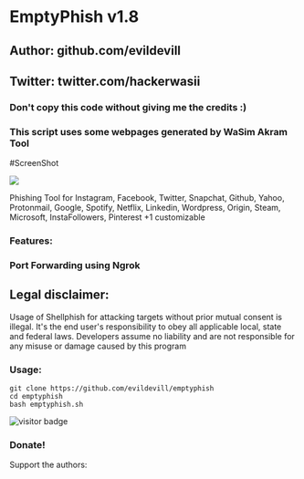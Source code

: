 # EmptyPhish v1.8
## Author: github.com/evildevill
## Twitter: twitter.com/hackerwasii
### Don't copy this code without giving me the credits :) 
### This script uses some webpages generated by WaSim Akram Tool

#ScreenShot
<p>
<img src="https://github.com/evildevill/emptyphish/blob/master/ascets/Screenshot_2020-09-10-19-23-55.png">
</p>

Phishing Tool for Instagram, Facebook, Twitter, Snapchat, Github, Yahoo, Protonmail, Google, Spotify, Netflix, Linkedin, Wordpress, Origin, Steam, Microsoft, InstaFollowers, Pinterest +1 customizable

### Features:
### Port Forwarding using Ngrok

## Legal disclaimer:

Usage of Shellphish for attacking targets without prior mutual consent is illegal. It's the end user's responsibility to obey all applicable local, state and federal laws. Developers assume no liability and are not responsible for any misuse or damage caused by this program 


### Usage:
```
git clone https://github.com/evildevill/emptyphish
cd emptyphish
bash emptyphish.sh
```
<p>
<img src="https://visitor-badge.laobi.icu/badge?page_id=HackerWaSi" alt="visitor badge"/>
</p>


### Donate!
Support the authors:





